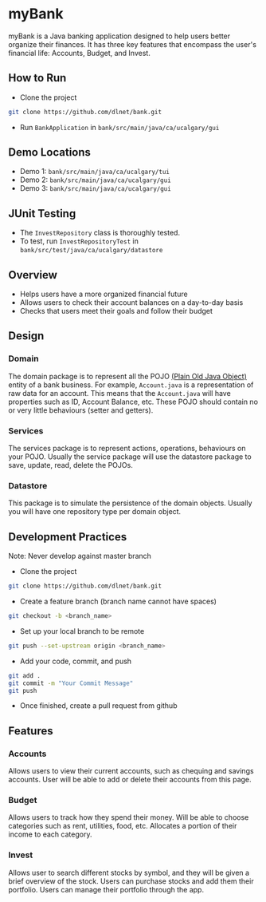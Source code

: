 # myBank 

myBank is a Java banking application designed to help users better organize their finances. It has three key features that encompass the user's financial life: Accounts, Budget, and Invest.

## How to Run
+ Clone the project
```bash
git clone https://github.com/dlnet/bank.git
``` 
+ Run `BankApplication` in `bank/src/main/java/ca/ucalgary/gui`

## Demo Locations
+ Demo 1: `bank/src/main/java/ca/ucalgary/tui`
+ Demo 2: `bank/src/main/java/ca/ucalgary/gui`
+ Demo 3: `bank/src/main/java/ca/ucalgary/gui`

## JUnit Testing
+ The `InvestRepository` class is thoroughly tested.
+ To test, run `InvestRepositoryTest` in `bank/src/test/java/ca/ucalgary/datastore`

## Overview

+ Helps users have a more organized financial future
+ Allows users to check their account balances on a day-to-day basis
+ Checks that users meet their goals and follow their budget

## Design

### Domain
The domain package is to represent all the POJO [(Plain Old Java Object)](https://en.wikipedia.org/wiki/Plain_old_Java_object) entity of a bank business.
For example, `Account.java` is a representation of raw data for an account. This means that the `Account.java` will have properties such as ID, Account Balance, etc.
These POJO should contain no or very little behaviours (setter and getters).

### Services
The services package is to represent actions, operations, behaviours on your POJO. Usually the service package will use the datastore package to save, update, read, delete the POJOs.

### Datastore
This package is to simulate the persistence of the domain objects. Usually you will have one repository type per domain object.

## Development Practices
Note: Never develop against master branch
+ Clone the project
```bash
git clone https://github.com/dlnet/bank.git
```
+ Create a feature branch (branch name cannot have spaces)
```bash
git checkout -b <branch_name>
```
+ Set up your local branch to be remote
```bash
git push --set-upstream origin <branch_name>
```
+ Add your code, commit, and push
```bash
git add .
git commit -m "Your Commit Message"
git push
```
+ Once finished, create a pull request from github

## Features

### Accounts
Allows users to view their current accounts, such as chequing and savings accounts. User will be able to add or delete their accounts from this page.

### Budget
Allows users to track how they spend their money. Will be able to choose categories such as rent, utilities, food, etc. Allocates a portion of their income to each category.

### Invest
Allows user to search different stocks by symbol, and they will be given a brief overview of the stock. Users can purchase stocks and add them their portfolio. Users can manage their portfolio through the app.
